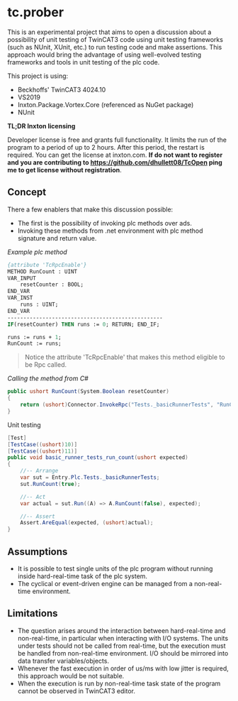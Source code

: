 # tc.prober

This is an experimental project that aims to open a discussion about a possibility of unit testing of TwinCAT3 code using unit testing frameworks (such as NUnit, XUnit, etc.) to run testing code and make assertions. This approach would bring the advantage of using well-evolved testing frameworks and tools in unit testing of the plc code.

This project is using:

- Beckhoffs' TwinCAT3 4024.10
- VS2019
- Inxton.Package.Vortex.Core (referenced as NuGet package)
- NUnit

**TL;DR Inxton licensing**

Developer license is free and grants full functionality. It limits the run of the program to a period of up to 2 hours. After this period, the restart is required. You can get the license at inxton.com. **If do not want to register and you are contributing to https://github.com/dhullett08/TcOpen ping me to get license without registration**. 

## Concept

There a few enablers that make this discussion possible:

- The first is the possibility of invoking plc methods over ads.
- Invoking these methods from .net environment with plc method signature and return value.

*Example plc method*

~~~ Pascal
{attribute 'TcRpcEnable'}
METHOD RunCount : UINT
VAR_INPUT
	resetCounter : BOOL;
END_VAR
VAR_INST
	runs : UINT;	
END_VAR
-------------------------------------------------
IF(resetCounter) THEN runs := 0; RETURN; END_IF; 

runs := runs + 1;
RunCount := runs;
~~~

> Notice the attribute 'TcRpcEnable' that makes this method eligible to be Rpc called.

*Calling the method from C#*

~~~ C#
public ushort RunCount(System.Boolean resetCounter)
{ 
    return (ushort)Connector.InvokeRpc("Tests._basicRunnerTests", "RunCount", new object[]{resetCounter});
}
~~~

Unit testing

~~~ C#
[Test]
[TestCase((ushort)10)]
[TestCase((ushort)11)]
public void basic_runner_tests_run_count(ushort expected)
{
    //-- Arrange
    var sut = Entry.Plc.Tests._basicRunnerTests;
    sut.RunCount(true);

    //-- Act
    var actual = sut.Run((A) => A.RunCount(false), expected);

    //-- Assert
    Assert.AreEqual(expected, (ushort)actual);
}
~~~

## Assumptions

- It is possible to test single units of the plc program without running inside hard-real-time task of the plc system.
- The cyclical or event-driven engine can be managed from a non-real-time environment.

## Limitations

- The question arises around the interaction between hard-real-time and non-real-time, in particular when interacting with I/O systems. The units under tests should not be called from real-time, but the execution must be handled from non-real-time environment. I/O should be mirrored into data transfer variables/objects.
- Whenever the fast execution in order of us/ms with low jitter is required, this approach would be not suitable.
- When the execution is run by non-real-time task state of the program cannot be observed in TwinCAT3 editor.
